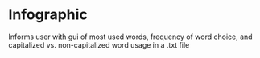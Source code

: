 # Infographic
Informs user with gui of most used words, frequency of word choice, and capitalized vs. non-capitalized word usage in a .txt file
